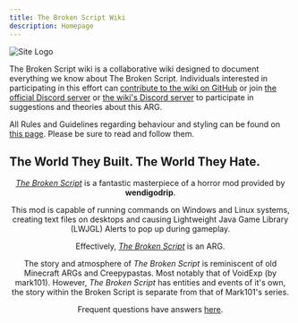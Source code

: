 ```yaml
---
title: The Broken Script Wiki
description: Homepage
---
```


![Site Logo](../../../assets/wiki/Site-logo.png)

The Broken Script wiki is a collaborative wiki designed to document everything
we know about The Broken Script. Individuals interested in participating in this
effort can
[contribute to the wiki on GitHub](https://github.com/Writers-of-the-Script/Website/tree/main/src/content/docs/wiki)
or join [the official Discord server](https://discord.gg/nullnullnullnull) or
[the wiki's Discord server](https://discord.gg/K4nacgXddJ) to participate in
suggestions and theories about this ARG.

All Rules and Guidelines regarding behaviour and styling can be found on
[this page](/wiki/info/rules-guidelines). Please be sure to read and follow
them.

## The World They Built. The World They Hate.

<div style="text-align:center;">

_[The Broken Script](/wiki/tbs)_ is a fantastic masterpiece of a horror mod
provided by **wendigodrip**.

This mod is capable of running commands on Windows and Linux systems, creating
text files on desktops and causing Lightweight Java Game Library (LWJGL) Alerts
to pop up during gameplay.

Effectively, _[The Broken Script](/wiki/tbs)_ is an ARG.

The story and atmosphere of _The Broken Script_ is reminiscent of old Minecraft
ARGs and Creepypastas. Most notably that of VoidExp (by mark101). However, _The
Broken Script_ has entities and events of it's own, the story within the Broken
Script is separate from that of Mark101's series.

Frequent questions have answers [here](/wiki/info/faq).

</div>
